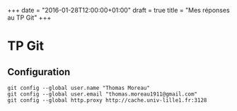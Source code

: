 +++
date = "2016-01-28T12:00:00+01:00"
draft = true 
title = "Mes réponses au TP Git" 
+++

# TP Git
## Configuration

	git config --global user.name "Thomas Moreau"
	git config --global user.email "thomas.moreau1911@gmail.com"
	git config --global http.proxy http://cache.univ-lille1.fr:3128


